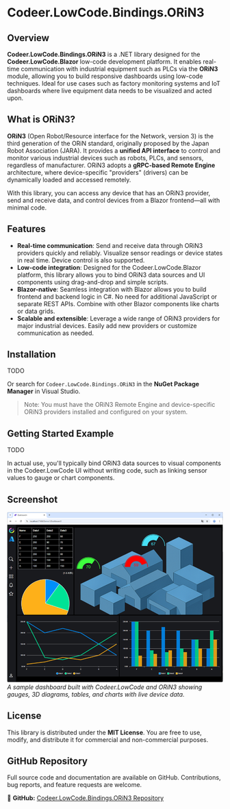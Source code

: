 # Codeer.LowCode.Bindings.ORiN3

## Overview
**Codeer.LowCode.Bindings.ORiN3** is a .NET library designed for the **Codeer.LowCode.Blazor** low-code development platform. It enables real-time communication with industrial equipment such as PLCs via the **ORiN3** module, allowing you to build responsive dashboards using low-code techniques. Ideal for use cases such as factory monitoring systems and IoT dashboards where live equipment data needs to be visualized and acted upon.

## What is ORiN3?
**ORiN3** (Open Robot/Resource interface for the Network, version 3) is the third generation of the ORiN standard, originally proposed by the Japan Robot Association (JARA). It provides a **unified API interface** to control and monitor various industrial devices such as robots, PLCs, and sensors, regardless of manufacturer. ORiN3 adopts a **gRPC-based Remote Engine** architecture, where device-specific "providers" (drivers) can be dynamically loaded and accessed remotely.

With this library, you can access any device that has an ORiN3 provider, send and receive data, and control devices from a Blazor frontend—all with minimal code.

## Features
- **Real-time communication**: Send and receive data through ORiN3 providers quickly and reliably. Visualize sensor readings or device states in real time. Device control is also supported.
- **Low-code integration**: Designed for the Codeer.LowCode.Blazor platform, this library allows you to bind ORiN3 data sources and UI components using drag-and-drop and simple scripts.
- **Blazor-native**: Seamless integration with Blazor allows you to build frontend and backend logic in C#. No need for additional JavaScript or separate REST APIs. Combine with other Blazor components like charts or data grids.
- **Scalable and extensible**: Leverage a wide range of ORiN3 providers for major industrial devices. Easily add new providers or customize communication as needed.

## Installation
TODO

Or search for `Codeer.LowCode.Bindings.ORiN3` in the **NuGet Package Manager** in Visual Studio.

> Note: You must have the ORiN3 Remote Engine and device-specific ORiN3 providers installed and configured on your system.

## Getting Started Example
TODO

In actual use, you'll typically bind ORiN3 data sources to visual components in the Codeer.LowCode UI without writing code, such as linking sensor values to gauge or chart components.

## Screenshot
![Dashboard Sample](img/dashboard.png)  
*A sample dashboard built with Codeer.LowCode and ORiN3 showing gauges, 3D diagrams, tables, and charts with live device data.*

## License
This library is distributed under the **MIT License**. You are free to use, modify, and distribute it for commercial and non-commercial purposes.

## GitHub Repository
Full source code and documentation are available on GitHub. Contributions, bug reports, and feature requests are welcome.

🔗 **GitHub:** [Codeer.LowCode.Bindings.ORiN3 Repository](https://github.com/Codeer-Software/Codeer.LowCode.Bindings.ORiN3)
